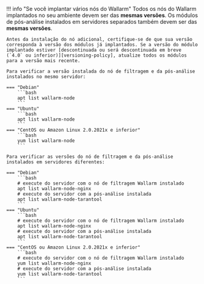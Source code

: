 !!! info "Se você implantar vários nós do Wallarm"
    Todos os nós do Wallarm implantados no seu ambiente devem ser das **mesmas versões**. Os módulos de pós-análise instalados em servidores separados também devem ser das **mesmas versões**.

    Antes da instalação do nó adicional, certifique-se de que sua versão corresponda à versão dos módulos já implantados. Se a versão do módulo implantado estiver [descontinuada ou será descontinuada em breve (`4.0` ou inferior)][versioning-policy], atualize todos os módulos para a versão mais recente.

    Para verificar a versão instalada do nó de filtragem e da pós-análise instalados no mesmo servidor:

    === "Debian"
        ```bash
        apt list wallarm-node
        ```
    === "Ubuntu"
        ```bash
        apt list wallarm-node
        ```
    === "CentOS ou Amazon Linux 2.0.2021x e inferior"
        ```bash
        yum list wallarm-node
        ```

    Para verificar as versões do nó de filtragem e da pós-análise instalados em servidores diferentes:

    === "Debian"
        ```bash
        # execute do servidor com o nó de filtragem Wallarm instalado
        apt list wallarm-node-nginx
        # execute do servidor com a pós-análise instalada
        apt list wallarm-node-tarantool
        ```
    === "Ubuntu"
        ```bash
        # execute do servidor com o nó de filtragem Wallarm instalado
        apt list wallarm-node-nginx
        # execute do servidor com a pós-análise instalada
        apt list wallarm-node-tarantool
        ```
    === "CentOS ou Amazon Linux 2.0.2021x e inferior"
        ```bash
        # execute do servidor com o nó de filtragem Wallarm instalado
        yum list wallarm-node-nginx
        # execute do servidor com a pós-análise instalada
        yum list wallarm-node-tarantool
        ```